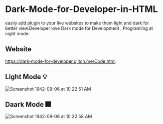 # Dark-Mode-for-Developer-in-HTML
easily add plugin to your live websites to make them light and dark for better view.Developer love Dark mode for Development , Programiing at night mode.


## Website
https://dark-mode-for-developer.glitch.me/Code.html


## Light Mode 💡

![Screenshot 1942-09-06 at 10 22 51 AM](https://user-images.githubusercontent.com/20369800/100412395-981bfd00-309a-11eb-8f26-4fa5bc0dde5b.png)

## Daark Mode  🎆
![Screenshot 1942-09-06 at 10 22 58 AM](https://user-images.githubusercontent.com/20369800/100412397-98b49380-309a-11eb-855e-ae464199eddf.png)

